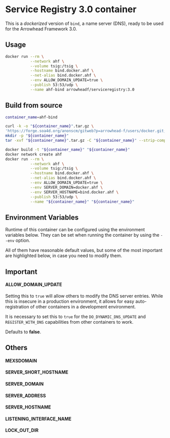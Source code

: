 # Service Registry 3.0 container

This is a _dockerized_ version of `bind`, a name server (DNS), ready to be used
for the Arrowhead Framework 3.0.

## Usage

```bash
docker run --rm \
           --network ahf \
           --volume tsig:/tsig \
           --hostname bind.docker.ahf \
           --net-alias bind.docker.ahf \
           --env ALLOW_DOMAIN_UPDATE=true \
           --publish 53:53/udp \
           --name ahf-bind arrowheadf/serviceregistry:3.0
```

## Build from source

```bash
container_name=ahf-bind

curl -k -o "${container_name}".tar.gz \
'https://forge.soa4d.org/anonscm/gitweb?p=arrowhead-f/users/docker.git;a=snapshot;h=e2fe115958ab30717f366931d6fed031577d6c3c;sf=tgz'
mkdir -p "${container_name}"
tar -xvf "${container_name}".tar.gz -C "${container_name}" --strip-component=1

docker build -t "${container_name}" "${container_name}"
docker network create ahf
docker run --rm \
           --network ahf \
           --volume tsig:/tsig \
           --hostname bind.docker.ahf \
           --net-alias bind.docker.ahf \
           --env ALLOW_DOMAIN_UPDATE=true \
           --env SERVER_DOMAIN=docker.ahf \
           --env SERVER_HOSTNAME=bind.docker.ahf \
           --publish 53:53/udp \
           --name "${container_name}" "${container_name}"
```

## Environment Variables
Runtime of this container can be configured using the environment variables
below. They can be set when running the container by using the `--env` option.

All of them have reasonable default values, but some of the most important are
highlighted below, in case you need to modify them.

## Important
#### ALLOW_DOMAIN_UPDATE
Setting this to `true` will allow others to modify the DNS server entries. While
this is insecure in a production environment, it allows for easy
auto-registration of other containers in a development environment.

It is necessary to set this to `true` for the `DO_DYNAMIC_DNS_UPDATE` and
`REGISTER_WITH_DNS` capabilities from other containers to work. 

Defaults to **false**.

## Others
#### MEXSDOMAIN
#### SERVER_SHORT_HOSTNAME
#### SERVER_DOMAIN
#### SERVER_ADDRESS
#### SERVER_HOSTNAME
#### LISTENING_INTERFACE_NAME
#### LOCK_OUT_DIR

